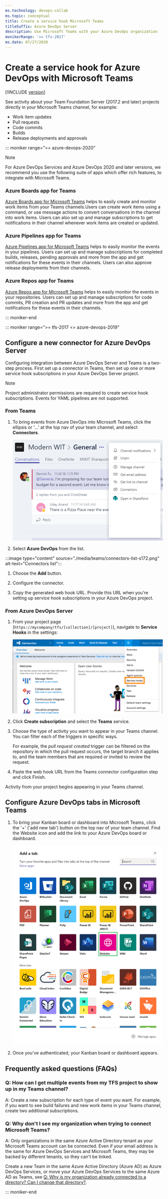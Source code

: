 ```yaml
---
ms.technology: devops-collab
ms.topic: conceptual
title: Create a service hook Microsoft Teams
titleSuffix: Azure DevOps Server
description: Use Microsoft Teams with your Azure DevOps organization
monikerRange: '>= tfs-2017'
ms.date: 07/27/2020 
---
```


# Create a service hook for Azure DevOps with Microsoft Teams 

[!INCLUDE [version](../../includes/version-tfs-2017-through-vsts.md)]

See activity about your Team Foundation Server (2017.2 and later) projects directly in your Microsoft Teams channel, for example:
* Work item updates
* Pull requests
* Code commits
* Builds
* Release deployments and approvals


::: moniker range=">= azure-devops-2020"
> [!NOTE]
> For Azure DevOps Services and Azure DevOps 2020 and later versions, we recommend you use the following suite of apps which offer rich features, to integrate with Microsoft Teams.

### Azure Boards app for Teams

[Azure Boards app for Microsoft Teams](../../boards/integrations/boards-teams.md) helps to easily create and monitor work items from your Teams channels.Users can create work items using a command, or use message actions to convert conversations in the channel into work items. Users can also set up and manage subscriptions to get notifications in their channel whenever work items are created or updated. 

### Azure Pipelines app for Teams

[Azure Pipelines app for Microsoft Teams](../../pipelines/integrations/microsoft-teams.md) helps to easily monitor the events in your pipelines. Users can set up and manage subscriptions for completed builds, releases, pending approvals and more from the app and get notifications for these events in their channels. Users can also approve release deployments from their channels. 

### Azure Repos app for Teams

[Azure Repos app for Microsoft Teams](../../repos/integrations/repos-teams.md) helps to easily monitor the events in your repositories. Users can set up and manage subscriptions for code commits, PR creation and PR updates and more from the app and get notifications for these events in their channels. 

::: moniker-end

::: moniker range=">= tfs-2017 <= azure-devops-2019"

## Configure a new connector for Azure DevOps Server

Configuring integration between Azure DevOps Server and Teams is a two-step process. First set up a connector in Teams, then set up one or more service hook subscriptions in your Azure DevOps Server project.

> [!NOTE]  
> Project administrator permissions are required to create service hook subscriptions. 
> Events for YAML pipelines are not supported. 


### From Teams 

1. To bring events from Azure DevOps into Microsoft Teams, click the ellipsis or '...' at the top nav of your team channel, and select **Connectors**. 

   ![Open the Teams actions menu](./media/teams/open-teams-menu-s172.png) 

1. Select **Azure DevOps** from the list.

  :::image type="content" source="./media/teams/connectors-list-s172.png" alt-text="Connectors list":::

1. Choose the **Add** button.

2. Configure the connector. 

1. Copy the generated web hook URL. Provide this URL when you're setting up service hook subscriptions in your Azure DevOps project.

### From Azure DevOps Server

1. From your project page (```https://mycompany/tfs/[collection]/[project]```), navigate to **Service Hooks** in the settings:

   ![Azure DevOps Services, Service Hook Settings](media/slack/vsts-service-hooks.png)  

1. Click **Create subscription** and select the **Teams** service.

1. Choose the type of activity you want to appear in your Teams channel.	You can filter each of the triggers in specific ways.

	For example, the *pull request created* trigger can be filtered on the repository in which the pull request occurs, 
    the target branch it applies to, and the team members that are required or invited to review the request.

1. Paste the web hook URL from the Teams connector configuration step and click Finish.

Activity from your project begins appearing in your Teams channel.


## Configure Azure DevOps tabs in Microsoft Teams

1. To bring your Kanban board or dashboard into Microsoft Teams, click the '+' ('add new tab') button on the top nav of your team channel. Find the Website icon and add the link to your Azure DevOps board or dashboard. 

   ![Add a new tab to Teams channel](./media/teams/teams-as-website.png)

2. Once you've authenticated, your Kanban board or dashboard appears.
   

## Frequently asked questions (FAQs)

<!-- BEGINSECTION class="m-qanda" -->

### Q: How can I get multiple events from my TFS project to show up in my Teams channel?

A: Create a new subscription for each type of event you want.
For example, if you want to see build failures and new work items in your Teams channel,
create two additional subscriptions.

### Q: Why don't I see my organization when trying to connect Microsoft Teams?

A: Only organizations in the same Azure Active Directory tenant as your Microsoft Teams account can be connected. Even if your email address is the same for Azure DevOps Services and Microsoft Teams, they may be backed by different tenants, so they can't be linked.

Create a new Team in the same Azure Active Directory (Azure AD) as Azure DevOps Services, or move your Azure DevOps Services to the same Azure AD as Teams, see [Q: Why is my organization already connected to a directory? Can I change that directory?](../../organizations/accounts/faq-azure-access.md#q-why-is-my-organization-already-connected-to-a-directory-can-i-change-that-directory).

<!-- ENDSECTION -->

::: moniker-end